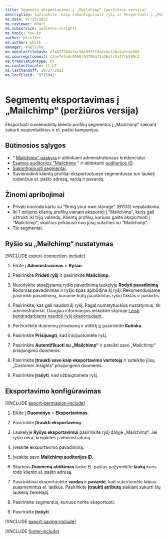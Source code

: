 ```yaml
---
title: Segmentų eksportavimas į „Mailchimp“ (peržiūros versija)
description: Sužinokite, kaip sukonfigūruoti ryšį ir eksportuoti į „Mailchimp“.
ms.date: 07/25/2022
ms.reviewer: mhart
ms.subservice: audience-insights
ms.topic: how-to
author: pkieffer
ms.author: philk
manager: shellyha
ms.openlocfilehash: d74672768afec94e899ff0aec8c118c2afcde368
ms.sourcegitcommit: c3ae7e7e0c9566f9479ba71a26afc5a17fb589c2
ms.translationtype: MT
ms.contentlocale: lt-LT
ms.lasthandoff: 10/27/2022
ms.locfileid: "9725042"
---
```

# <a name="export-segments-to-mailchimp-preview"></a>Segmentų eksportavimas į „Mailchimp“ (peržiūros versija)

Eksportuoti suvienodintų kliento profilių segmentus į „Mailchimp“ siekiant sukurti naujienlaiškius ir el. pašto kampanijas.

## <a name="prerequisites"></a>Būtinosios sąlygos

- " [Mailchimp" paskyra](https://mailchimp.com/) ir atitinkami administratoriaus kredencialai.
- [Esamos auditorijos "Mailchimp](https://mailchimp.com/help/create-audience/) " ir atitinkami [auditorijos ID](https://mailchimp.com/help/find-audience-id/).
- [Sukonfigūruoti segmentai](segments.md).
- Suvienodinti klientų profiliai eksportuotuose segmentuose turi laukelį rodančius el. pašto adresą, vardą ir pavardę.

## <a name="known-limitations"></a>Žinomi apribojimai

- Privati nuoroda kartu su "Bring your own storage" (BYOS) nepalaikoma.
- Iki 1 milijono klientų profilių vienam eksportui į "Mailchimp", kuris gali užtrukti iki trijų valandų. Klientų profilių, kuriuos galite eksportuoti į "Mailchimp", skaičius priklauso nuo jūsų sutarties su "Mailchimp".
- Tik segmentai.

## <a name="set-up-connection-to-mailchimp"></a>Ryšio su „Mailchimp“ nustatymas

[!INCLUDE [export-connection-include](includes/export-connection-admn.md)]

1. Eikite į **Administravimas** > **Ryšiai**.

1. Pasirinkite **Pridėti ryšį** ir pasirinkite **Mailchimp**.

1. Nurodykite atpažįstamą ryšio pavadinimą laukelyje **Rodyti pavadinimą**. Rodomas pavadinimas ir ryšio tipas apibūdina šį ryšį. Rekomenduojame pasirinkti pavadinimą, kuriame būtų paaiškintas ryšio tikslas ir paskirtis.

1. Pasirinkite, kas gali naudoti šį ryšį. Pagal numatytuosius nustatymus, tik administratoriai. Daugiau informacijos ieškokite skyriuje [Leisti bendradarbiams naudoti ryšį eksportuojant](connections.md#allow-contributors-to-use-a-connection-for-exports).

1. Peržiūrėkite duomenų privatumą ir atitiktį [ir](connections.md#data-privacy-and-compliance) pasirinkite **Sutinku**.

1. Pasirinkite **Prisijungti**, kad inicijuotumėte ryšį.

1. Pasirinkite **Autentifikuoti su „Mailchimp“** ir pateikti savo „Mailchimp“ prisijungimo duomenis.

1. Pasirinkite **Įtraukti save kaip eksportavimo vartotoją** ir suteikite jūsų „Customer Insights“ prisijungimo duomenis.

1. Pasirinkite **Įrašyti**, kad užbaigtumėte ryšį.

## <a name="configure-an-export"></a>Eksportavimo konfigūravimas

[!INCLUDE [export-permission-include](includes/export-permission.md)]

1. Eikite į **Duomenys** > **Eksportavimas**.

1. Pasirinkite **Įtraukti eksportavimą**.

1. Laukelyje **Ryšys eksportavimui** pasirinkite ryšį dalyje „Mailchimp“. Jei ryšio nėra, kreipkitės į administratorių.

1. Įveskite eksportavimo pavadinimą.

1. Įveskite savo **Mailchimp auditorijos ID.**

1. Skyriaus **Duomenų atitikimas** lauke El. paštas pažymėkite **lauką** kuris rodo kliento el. pašto adresą.

1. Pasirinktinai eksportuokite **vardas** ir **pavardė**, kad sukurtumėte labiau suasmenintus el. laiškus. Pasirinkite **Įtraukti atributą** siekiant sukurti šių laukelių žemėlapį.

1. Pasirinkite segmentus, kuriuos norite eksportuoti.

1. Pasirinkite **Įrašyti**.

[!INCLUDE [export-saving-include](includes/export-saving.md)]

[!INCLUDE [footer-include](includes/footer-banner.md)]
